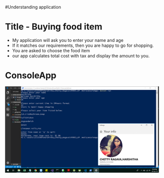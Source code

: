 #Understanding application

# Title - Buying food item
- My application will ask you to enter your name and age
- If it matches our requirements, then you are happy to go for shopping.
- You are asked to choose the food item
- our app calculates total cost with tax and display the amount to you.

# ConsoleApp
![Console Output](./output.png)
  